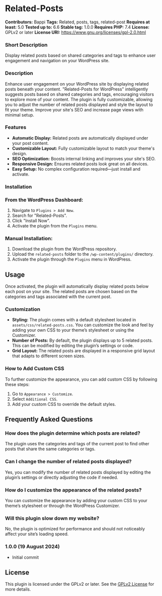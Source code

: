 # Related-Posts

**Contributors:** Bappi
**Tags:** Related, posts, tags, related-post
**Requires at least:** 5.0
**Tested up to:** 6.6
**Stable tag:** 1.0.0
**Requires PHP:** 7.4
**License:** GPLv2 or later
**License URI:** https://www.gnu.org/licenses/gpl-2.0.html

### Short Description 
Display related posts based on shared categories and tags to enhance user engagement and navigation on your WordPress site.


### Description

Enhance user engagement on your WordPress site by displaying related posts beneath your content. "Related-Posts for
WordPress" intelligently suggests posts based on shared categories and tags, encouraging visitors to explore more of
your content. The plugin is fully customizable, allowing you to adjust the number of related posts displayed and style
the layout to fit your theme. Improve your site's SEO and increase page views with minimal setup.

### Features

- **Automatic Display:** Related posts are automatically displayed under your post content.
- **Customizable Layout:** Fully customizable layout to match your theme's design.
- **SEO Optimization:** Boosts internal linking and improves your site's SEO.
- **Responsive Design:** Ensures related posts look great on all devices.
- **Easy Setup:** No complex configuration required—just install and activate.

### Installation

### From the WordPress Dashboard:

1. Navigate to `Plugins > Add New`.
2. Search for "Related-Posts".
3. Click "Install Now".
4. Activate the plugin from the `Plugins` menu.

### Manual Installation:

1. Download the plugin from the WordPress repository.
2. Upload the `related-posts` folder to the `/wp-content/plugins/` directory.
3. Activate the plugin through the `Plugins` menu in WordPress.

## Usage

Once activated, the plugin will automatically display related posts below each post on your site. The related posts are
chosen based on the categories and tags associated with the current post.

### Customization

- **Styling:** The plugin comes with a default stylesheet located in `assets/css/related-posts.css`. You can customize
  the look and feel by adding your own CSS to your theme’s stylesheet or using the Customizer.
- **Number of Posts:** By default, the plugin displays up to 5 related posts. This can be modified by editing the
  plugin’s settings or code.
- **Grid Layout:** The related posts are displayed in a responsive grid layout that adapts to different screen sizes.

### How to Add Custom CSS

To further customize the appearance, you can add custom CSS by following these steps:

1. Go to `Appearance > Customize`.
2. Select `Additional CSS`.
3. Add your custom CSS to override the default styles.

## Frequently Asked Questions

### How does the plugin determine which posts are related?

The plugin uses the categories and tags of the current post to find other posts that share the same categories or tags.

### Can I change the number of related posts displayed?

Yes, you can modify the number of related posts displayed by editing the plugin’s settings or directly adjusting the
code if needed.

### How do I customize the appearance of the related posts?

You can customize the appearance by adding your custom CSS to your theme’s stylesheet or through the WordPress
Customizer.

### Will this plugin slow down my website?

No, the plugin is optimized for performance and should not noticeably affect your site’s loading speed.

### 1.0.0 (19 August 2024)

- Initial commit

## License

This plugin is licensed under the GPLv2 or later. See the [GPLv2 License](https://www.gnu.org/licenses/gpl-2.0.html) for
more details.
